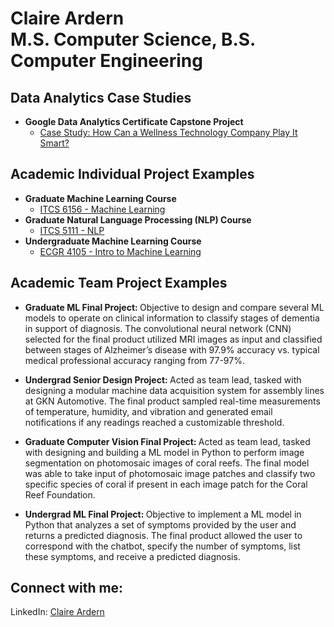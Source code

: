 <h1> Claire Ardern <br/> M.S. Computer Science, B.S. Computer Engineering </h1>

<h2> Data Analytics Case Studies </h2>

- <b> Google Data Analytics Certificate Capstone Project </b>
  - [Case Study: How Can a Wellness Technology Company Play It Smart?](https://github.com/ClaireArdern/Google-Data-Analytics-Cert-Case-Study)

<h2> Academic Individual Project Examples </h2>

- <b> Graduate Machine Learning Course </b>
  - [ITCS 6156 - Machine Learning](https://github.com/claire-ardern/ITCS6156-MachineLearning)
- <b> Graduate Natural Language Processing (NLP) Course </b>
  - [ITCS 5111 - NLP](https://github.com/claire-ardern/ITCS5111-NLP) 
- <b> Undergraduate Machine Learning Course </b>
  - [ECGR 4105 - Intro to Machine Learning](https://github.com/claire-ardern/Intro-to-Machine-Learning)

<h2> Academic Team Project Examples </h2>

- <b> Graduate ML Final Project: </b> Objective to design and compare several ML models to operate on clinical information to classify stages of dementia in support of diagnosis. The convolutional neural network (CNN) selected for the final product utilized MRI images as input and classified between stages of Alzheimer’s disease with 97.9% accuracy vs. typical medical professional accuracy ranging from 77-97%. 

- <b> Undergrad Senior Design Project: </b> Acted as team lead, tasked with designing a modular machine data acquisition system for assembly lines at GKN Automotive. The final product sampled real-time measurements of temperature, humidity, and vibration and generated email notifications if any readings reached a customizable threshold. 

- <b> Graduate Computer Vision Final Project: </b> Acted as team lead, tasked with designing and building a ML model in Python to perform image segmentation on photomosaic images of coral reefs. The final model was able to take input of photomosaic image patches and classify two specific species of coral if present in each image patch for the Coral Reef Foundation. 

- <b> Undergrad ML Final Project: </b> Objective to implement a ML model in Python that analyzes a set of symptoms provided by the user and returns a predicted diagnosis. The final product allowed the user to correspond with the chatbot, specify the number of symptoms, list these symptoms, and receive a predicted diagnosis. 

<h2> Connect with me:</h2>
LinkedIn: <a href="https://www.linkedin.com/in/claire-ardern-48a56a225/">Claire Ardern</a>

<!--
Here are some ideas to get you started:

- 🔭 I’m currently working on ...
- 🌱 I’m currently learning ...
- 👯 I’m looking to collaborate on ...
- 🤔 I’m looking for help with ...
- 💬 Ask me about ...
- 📫 How to reach me: ...
- 😄 Pronouns: ...
- ⚡ Fun fact: ...
-->
